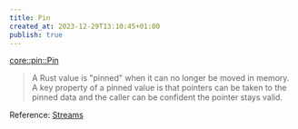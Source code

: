 ```yaml
---
title: Pin
created_at: 2023-12-29T13:10:45+01:00
publish: true
---
```


[core::pin::Pin](https://doc.rust-lang.org/nightly/core/pin/struct.Pin.html)

> A Rust value is "pinned" when it can no longer be moved in memory. A key property of a pinned value is that pointers can be taken to the pinned data and the caller can be confident the pointer stays valid.

Reference: [Streams](https://tokio.rs/tokio/tutorial/streams)